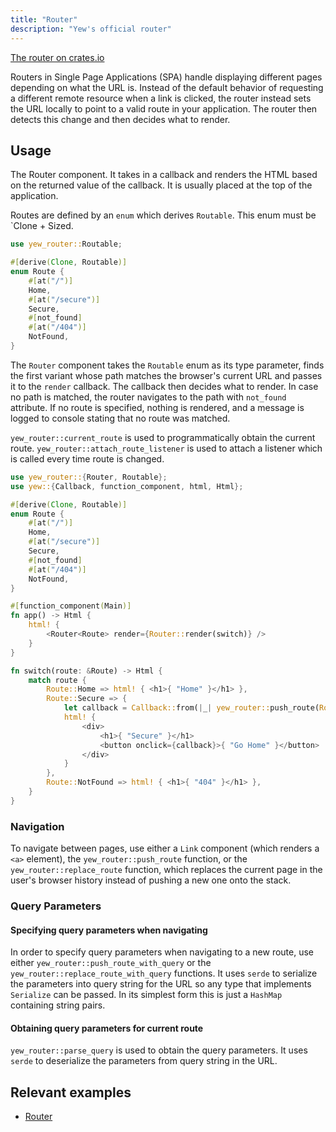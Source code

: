 ```yaml
---
title: "Router"
description: "Yew's official router"
---
```


[The router on crates.io](https://crates.io/crates/yew-router)

Routers in Single Page Applications (SPA) handle displaying different pages depending on what the URL is. 
Instead of the default behavior of requesting a different remote resource when a link is clicked, 
the router instead sets the URL locally to point to a valid route in your application. 
The router then detects this change and then decides what to render.

## Usage

The Router component. It takes in a callback and renders the HTML based on the returned value of the callback. It is usually placed
at the top of the application.

Routes are defined by an `enum` which derives `Routable`. This enum must be `Clone + Sized.
```rust
use yew_router::Routable;

#[derive(Clone, Routable)]
enum Route {
    #[at("/")]
    Home,
    #[at("/secure")]
    Secure,
    #[not_found]
    #[at("/404")]
    NotFound,
}
```

The `Router` component takes the `Routable` enum as its type parameter, finds the first variant whose path matches the 
browser's current URL and passes it to the `render` callback. The callback then decides what to render. 
In case no path is matched, the router navigates to the path with `not_found` attribute. If no route is specified, 
nothing is rendered, and a message is logged to console stating that no route was matched.

`yew_router::current_route` is used to programmatically obtain the current route.
`yew_router::attach_route_listener` is used to attach a listener which is called every time route is changed. 

```rust
use yew_router::{Router, Routable};
use yew::{Callback, function_component, html, Html};

#[derive(Clone, Routable)]
enum Route {
    #[at("/")]
    Home,
    #[at("/secure")]
    Secure,
    #[not_found]
    #[at("/404")]
    NotFound,
}

#[function_component(Main)]
fn app() -> Html {
    html! {
        <Router<Route> render={Router::render(switch)} />
    }
}

fn switch(route: &Route) -> Html {
    match route {
        Route::Home => html! { <h1>{ "Home" }</h1> },
        Route::Secure => {
            let callback = Callback::from(|_| yew_router::push_route(Route::Home));
            html! {
                <div>
                    <h1>{ "Secure" }</h1>
                    <button onclick={callback}>{ "Go Home" }</button>
                </div>
            }
        },
        Route::NotFound => html! { <h1>{ "404" }</h1> },
    }
}
```

### Navigation

To navigate between pages, use either a `Link` component (which renders a `<a>` element), the `yew_router::push_route` function, or the `yew_router::replace_route` function, which replaces the current page in the user's browser history instead of pushing a new one onto the stack.

### Query Parameters

#### Specifying query parameters when navigating

In order to specify query parameters when navigating to a new route, use either `yew_router::push_route_with_query` or the `yew_router::replace_route_with_query` functions.
It uses `serde` to serialize the parameters into query string for the URL so any type that implements `Serialize` can be passed.
In its simplest form this is just a `HashMap` containing string pairs.

#### Obtaining query parameters for current route

`yew_router::parse_query` is used to obtain the query parameters.
It uses `serde` to deserialize the parameters from query string in the URL.

## Relevant examples
- [Router](https://github.com/yewstack/yew/tree/master/examples/router)
